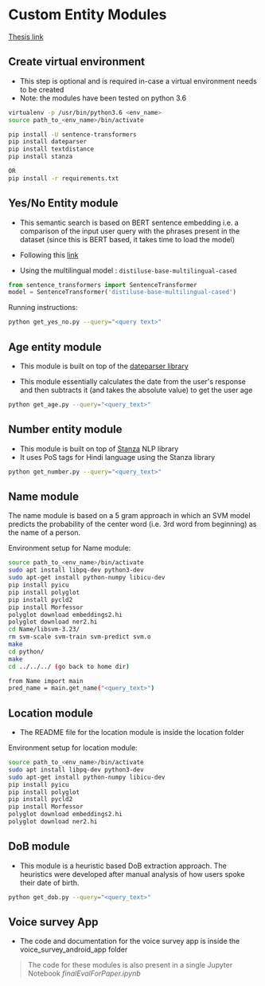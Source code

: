 # Custom Entity Modules

[Thesis link](https://drive.google.com/file/d/1Iqbk6gGcmyeDgbJYupHoMIFgOwvqdb1r/view)

## Create virtual environment

- This step is optional and is required in-case a virtual environment needs to be created
- Note: the modules have been tested on python 3.6

```bash
virtualenv -p /usr/bin/python3.6 <env_name> 
source path_to_<env_name>/bin/activate

pip install -U sentence-transformers
pip install dateparser
pip install textdistance
pip install stanza

OR
pip install -r requirements.txt
```


## Yes/No Entity module

- This semantic search is based on BERT sentence embedding i.e. a comparison of the input user query with the phrases present in the dataset (since this is BERT based, it takes time to load the model)

- Following this [link](https://github.com/UKPLab/sentence-transformers)

- Using the multilingual model : `distiluse-base-multilingual-cased`

```python
from sentence_transformers import SentenceTransformer
model = SentenceTransformer('distiluse-base-multilingual-cased')
```

Running instructions:
```bash
python get_yes_no.py --query="<query text>"
```


## Age entity module

- This module is built on top of the [dateparser library](https://github.com/scrapinghub/dateparser)

- This module essentially calculates the date from the user's response and then subtracts it (and takes the absolute value) to get the user age

```bash
python get_age.py --query="<query_text>"
```

## Number entity module

- This module is built on top of [Stanza](https://github.com/stanfordnlp/stanza) NLP library
- It uses PoS tags for Hindi language using the Stanza library

```bash
python get_number.py --query="<query_text>"
```

## Name module
The name module is based on a 5 gram approach in which an SVM model predicts the probability of the center word (i.e. 3rd word from beginning) as the name of a person.

Environment setup for Name module:
```bash
source path_to_<env_name>/bin/activate
sudo apt install libpq-dev python3-dev
sudo apt-get install python-numpy libicu-dev
pip install pyicu
pip install polyglot
pip install pycld2
pip install Morfessor
polyglot download embeddings2.hi
polyglot download ner2.hi
cd Name/libsvm-3.23/
rm svm-scale svm-train svm-predict svm.o
make
cd python/
make
cd ../../../ (go back to home dir)
```

```bash
from Name import main
pred_name = main.get_name("<query_text>")
```

## Location module
- The README file for the location module is inside the location folder

Environment setup for location module:
```bash
source path_to_<env_name>/bin/activate
sudo apt install libpq-dev python3-dev
sudo apt-get install python-numpy libicu-dev
pip install pyicu
pip install polyglot
pip install pycld2
pip install Morfessor
polyglot download embeddings2.hi
polyglot download ner2.hi
```

## DoB module
- This module is a heuristic based DoB extraction approach. The heuristics were developed after manual analysis of how users spoke their date of birth.

```bash
python get_dob.py --query="<query_text>"
```

## Voice survey App
- The code and documentation for the voice survey app is inside the voice_survey_android_app folder


> The code for these modules is also present in a single Jupyter Notebook <em>finalEvalForPaper.ipynb</em>
